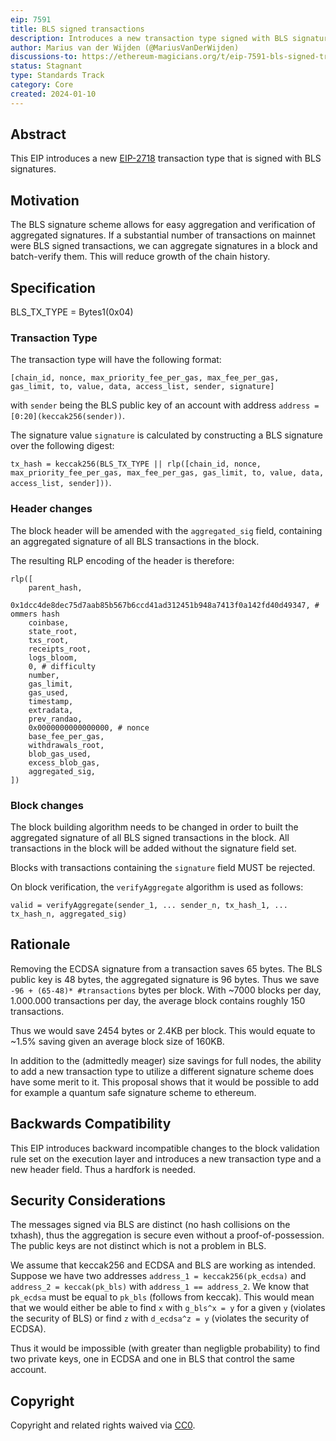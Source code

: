 ```yaml
---
eip: 7591
title: BLS signed transactions
description: Introduces a new transaction type signed with BLS signatures
author: Marius van der Wijden (@MariusVanDerWijden)
discussions-to: https://ethereum-magicians.org/t/eip-7591-bls-signed-transactions/19911
status: Stagnant
type: Standards Track
category: Core
created: 2024-01-10
---
```


## Abstract

This EIP introduces a new [EIP-2718](./eip-2718.md) transaction type that is signed with BLS signatures.

## Motivation

The BLS signature scheme allows for easy aggregation and verification of aggregated signatures.
If a substantial number of transactions on mainnet were BLS signed transactions, we can aggregate signatures in a block and batch-verify them.
This will reduce growth of the chain history.


## Specification

BLS_TX_TYPE = Bytes1(0x04)

### Transaction Type

The transaction type will have the following format: 

```
[chain_id, nonce, max_priority_fee_per_gas, max_fee_per_gas, gas_limit, to, value, data, access_list, sender, signature]
```

with `sender` being the BLS public key of an account with address `address = [0:20](keccak256(sender))`.

The signature value `signature` is calculated by constructing a BLS signature over the following digest:

`tx_hash = keccak256(BLS_TX_TYPE || rlp([chain_id, nonce, max_priority_fee_per_gas, max_fee_per_gas, gas_limit, to, value, data, access_list, sender]))`.

### Header changes

The block header will be amended with the `aggregated_sig` field, containing an aggregated signature of all BLS transactions in the block.

The resulting RLP encoding of the header is therefore:

```
rlp([
    parent_hash,
    0x1dcc4de8dec75d7aab85b567b6ccd41ad312451b948a7413f0a142fd40d49347, # ommers hash
    coinbase,
    state_root,
    txs_root,
    receipts_root,
    logs_bloom,
    0, # difficulty
    number,
    gas_limit,
    gas_used,
    timestamp,
    extradata,
    prev_randao,
    0x0000000000000000, # nonce
    base_fee_per_gas,
    withdrawals_root,
    blob_gas_used,
    excess_blob_gas,
    aggregated_sig,
])
```

### Block changes

The block building algorithm needs to be changed in order to built the aggregated signature of all BLS signed transactions in the block. 
All transactions in the block will be added without the signature field set. 

Blocks with transactions containing the `signature` field MUST be rejected.

On block verification, the `verifyAggregate` algorithm is used as follows:

```
valid = verifyAggregate(sender_1, ... sender_n, tx_hash_1, ... tx_hash_n, aggregated_sig)
```

## Rationale

Removing the ECDSA signature from a transaction saves 65 bytes. The BLS public key is 48 bytes, the aggregated signature is 96 bytes.
Thus we save `-96 + (65-48)* #transactions` bytes per block. With ~7000 blocks per day, 1.000.000 transactions per day, the average block contains roughly 150 transactions.

Thus we would save 2454 bytes or 2.4KB per block. This would equate to ~1.5% saving given an average block size of 160KB. 

In addition to the (admittedly meager) size savings for full nodes, the ability to add a new transaction type to utilize a different signature scheme does have some merit to it. This proposal shows that it would be possible to add for example a quantum safe signature scheme to ethereum.

## Backwards Compatibility

This EIP introduces backward incompatible changes to the block validation rule set on the execution layer and introduces a new transaction type and a new header field. Thus a hardfork is needed.

## Security Considerations

The messages signed via BLS are distinct (no hash collisions on the txhash), thus the aggregation is secure even without a proof-of-possession.
The public keys are not distinct which is not a problem in BLS.

We assume that keccak256 and ECDSA and BLS are working as intended. 
Suppose we have two addresses `address_1 = keccak256(pk_ecdsa)` and `address_2 = keccak(pk_bls)` with `address_1 == address_2`.
We know that `pk_ecdsa` must be equal to `pk_bls` (follows from keccak).
This would mean that we would either be able to find `x` with `g_bls^x = y` for a given `y` (violates the security of BLS)
or find `z` with `d_ecdsa^z = y` (violates the security of ECDSA).

Thus it would be impossible (with greater than negligble probability) to find two private keys, one in ECDSA and one in BLS that control the same account.

## Copyright

Copyright and related rights waived via [CC0](../LICENSE.md).


